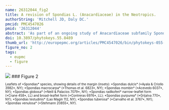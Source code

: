 ```yaml
---
name: 26312044_fig2
title: A revision of Spondias L. (Anacardiaceae) in the Neotropics.
authorString: 'Mitchell JD, Daly DC.'
pmcid: PMC4547026
pmid: '26312044'
abstract: 'As part of an ongoing study of Anacardiaceae subfamily Spondioideae, the ten native and one introduced species of Spondias in the Neotropics are revised. The genus is circumscribed. Three new species, Spondiasadmirabilis, Spondiasexpeditionaria, and Spondiasglobosa, are described and illustrated; a key to the taxa found in the Neotropics and distribution maps are provided. The Paleotropical species and allied genera are reviewed. Diagnostic character sets include leaf architecture, habit, flower morphology, and gross fruit morphology. Notes on the ecology and economic botany of the species are provided.'
doi: 10.3897/phytokeys.55.8489
thumb_url: 'http://europepmc.org/articles/PMC4547026/bin/phytokeys-055-001-g002.gif'
figure_no: 2
tags:
  - eupmc
  - figure
---
```

<img src='http://europepmc.org/articles/PMC4547026/bin/phytokeys-055-001-g002.jpg' style='max-height: 300px'>
### Figure 2
<p style='font-size: 10px;'>Leaflets of *<named-content content-type="taxon-name"><named-content content-type="genus">Spondias</named-content></named-content>* species, showing details of the margin (insets): *<named-content content-type="taxon-name"><named-content content-type="genus">Spondias</named-content> <named-content content-type="species">dulcis</named-content></named-content>* (*Ayala &amp; Criollo 3982*, NY); *<named-content content-type="taxon-name"><named-content content-type="genus">Spondias</named-content> <named-content content-type="species">macrocarpa</named-content></named-content>* (*Thomas et al. 6823*, NY); *<named-content content-type="taxon-name"><named-content content-type="genus">Spondias</named-content> <named-content content-type="species">mombin</named-content></named-content>* (*Acevedo 6037*, NY); *<named-content content-type="taxon-name"><named-content content-type="genus">Spondias</named-content> <named-content content-type="species">globosa</named-content></named-content>* (*Neill &amp; Palacios 7079*, NY); *<named-content content-type="taxon-name"><named-content content-type="genus">Spondias</named-content> <named-content content-type="species">radlkoferi</named-content></named-content>* narrow-leaflet form (*Crane 458*, LL) and broad-leaflet form (*Contreras 6976*, LL); *<named-content content-type="taxon-name"><named-content content-type="genus">Spondias</named-content> <named-content content-type="species">purpurea</named-content></named-content>* (*Grijalva 770*, NY); *<named-content content-type="taxon-name"><named-content content-type="genus">Spondias</named-content> <named-content content-type="species">testudinis</named-content></named-content>* (Lao Magín 112, NY); *<named-content content-type="taxon-name"><named-content content-type="genus">Spondias</named-content> <named-content content-type="species">tuberosa</named-content></named-content>* (*Carvalho et al. 3767*, NY); *<named-content content-type="taxon-name"><named-content content-type="genus">Spondias</named-content> <named-content content-type="species">venulosa</named-content></named-content>* (*Stehmann 20855*, NY).</p>